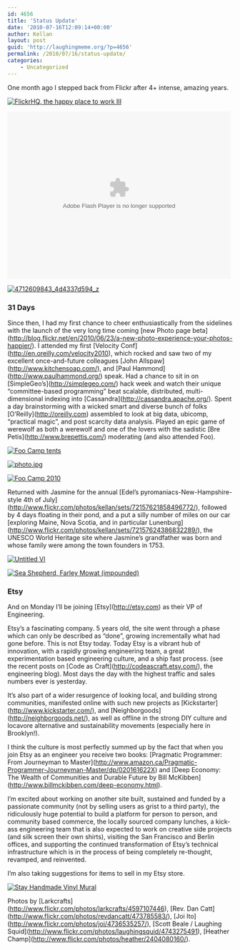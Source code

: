 ```yaml
---
id: 4656
title: 'Status Update'
date: '2010-07-16T12:09:14+00:00'
author: Kellan
layout: post
guid: 'http://laughingmeme.org/?p=4656'
permalink: /2010/07/16/status-update/
categories:
    - Uncategorized
---
```


One month ago I stepped back from Flickr after 4+ intense, amazing years.

[![FlickrHQ, the happy place to work III](http://farm1.static.flickr.com/216/473785583_2ac5ba1d74.jpg)](http://www.flickr.com/photos/revdancatt/473785583/ "FlickrHQ, the happy place to work III by Rev Dan Catt, on Flickr")

<object classid="clsid:D27CDB6E-AE6D-11cf-96B8-444553540000" data="http://www.flickr.com/apps/video/stewart.swf?v=71377" height="375" type="application/x-shockwave-flash" width="500"> <param name="flashvars" value="intl_lang=en-us&photo_secret=db5597d77a&photo_id=2404080160"></param> <param name="movie" value="http://www.flickr.com/apps/video/stewart.swf?v=71377"></param> <param name="bgcolor" value="#000000"></param> <param name="allowFullScreen" value="true"></param><embed allowfullscreen="true" bgcolor="#000000" flashvars="intl_lang=en-us&photo_secret=db5597d77a&photo_id=2404080160" height="375" src="http://www.flickr.com/apps/video/stewart.swf?v=71377" type="application/x-shockwave-flash" width="500"></embed></object>

[![4712609843_4d4337d594_z](http://farm5.static.flickr.com/4077/4799656898_d1e2999f93.jpg)](http://www.flickr.com/photos/kellan/4712609843/ "4712609843_4d4337d594_z by kellan, on Flickr")

### 31 Days

Since then, I had my first chance to cheer enthusiastically from the sidelines with the launch of the very long time coming \[new Photo page beta\](http://blog.flickr.net/en/2010/06/23/a-new-photo-experience-your-photos-happier/). I attended my first \[Velocity Conf\](http://en.oreilly.com/velocity2010), which rocked and saw two of my excellent once-and-future colleagues \[John Allspaw\](http://www.kitchensoap.com/), and \[Paul Hammond\](http://www.paulhammond.org/) speak. Had a chance to sit in on \[SimpleGeo’s\](http://simplegeo.com/) hack week and watch their unique “committee-based programming” beat scalable, distributed, multi-dimensional indexing into \[Cassandra\](http://cassandra.apache.org/). Spent a day brainstorming with a wicked smart and diverse bunch of folks \[O’Reilly\](http://oreilly.com) assembled to look at big data, ubicomp, “practical magic”, and post scarcity data analysis. Played an epic game of werewolf as both a werewolf and one of the lovers with the sadistic \[Bre Petis\](http://www.brepettis.com/) moderating (and also attended Foo).

[![Foo Camp tents](http://farm5.static.flickr.com/4095/4736535257_f121aed602.jpg)](http://www.flickr.com/photos/joi/4736535257/ "Foo Camp tents by Joi, on Flickr")

[![photo.jpg](http://farm5.static.flickr.com/4074/4799641608_54a98e9116.jpg)](http://www.flickr.com/photos/kellan/4799641608/ "photo.jpg by kellan, on Flickr")

[![Foo Camp 2010](http://farm5.static.flickr.com/4122/4743275491_874b613cf9.jpg)](http://www.flickr.com/photos/laughingsquid/4743275491/ "Foo Camp 2010 by Laughing Squid, on Flickr")

Returned with Jasmine for the annual \[Edel’s pyromaniacs-New-Hampshire-style 4th of July\](http://www.flickr.com/photos/kellan/sets/72157621858496772/), followed by 4 days floating in their pond, and a put a silly number of miles on our car \[exploring Maine, Nova Scotia, and in particular Lunenburg\](http://www.flickr.com/photos/kellan/sets/72157624386832289/), the UNESCO World Heritage site where Jasmine’s grandfather was born and whose family were among the town founders in 1753.

[![Untitled VI](http://farm5.static.flickr.com/4094/4776241878_9aa9909b0b.jpg)](http://www.flickr.com/photos/kellan/4776241878/ "Untitled VI by kellan, on Flickr")

[![Sea Shepherd, Farley Mowat (impounded)](http://farm5.static.flickr.com/4093/4799252762_2179bef60a.jpg)](http://www.flickr.com/photos/kellan/4799252762/ "Sea Shepherd, Farley Mowat (impounded) by kellan, on Flickr")

### Etsy

And on Monday I’ll be joining \[Etsy\](http://etsy.com) as their VP of Engineering.

Etsy’s a fascinating company. 5 years old, the site went through a phase which can only be described as “done”, growing incrementally what had gone before. This is not Etsy today. Today Etsy is a vibrant hub of innovation, with a rapidly growing engineering team, a great experimentation based engineering culture, and a ship fast process. (see the recent posts on \[Code as Craft\](http://codeascraft.etsy.com/), the engineering blog). Most days the day with the highest traffic and sales numbers ever is yesterday.

It’s also part of a wider resurgence of looking local, and building strong communities, manifested online with such new projects as \[Kickstarter\](http://www.kickstarter.com/), and \[Neighborgoods\](http://neighborgoods.net/), as well as offline in the strong DIY culture and locavore alternative and sustainability movements (especially here in Brooklyn!).

I think the culture is most perfectly summed up by the fact that when you join Etsy as an engineer you receive two books: \[Pragmatic Programmer: From Journeyman to Master\](http://www.amazon.ca/Pragmatic-Programmer-Journeyman-Master/dp/020161622X) and \[Deep Economy: The Wealth of Communities and Durable Future by Bill McKibben\](http://www.billmckibben.com/deep-economy.html).

I’m excited about working on another site built, sustained and funded by a passionate community (not by selling users as grist to a third party), the ridiculously huge potential to build a platform for person to person, and community based commerce, the locally sourced company lunches, a kick-ass engineering team that is also expected to work on creative side projects (and silk screen their own shirts), visiting the San Francisco and Berlin offices, and supporting the continued transformation of Etsy’s technical infrastructure which is in the process of being completely re-thought, revamped, and reinvented.

I’m also taking suggestions for items to sell in my Etsy store.

[![Stay Handmade Vinyl Mural](http://farm5.static.flickr.com/4068/4597107446_ddb46c264c.jpg)](http://www.flickr.com/photos/larkcrafts/4597107446/ "Stay Handmade Vinyl Mural by Lark Crafts, on Flickr")

Photos by \[Larkcrafts\](http://www.flickr.com/photos/larkcrafts/4597107446), \[Rev. Dan Catt\](http://www.flickr.com/photos/revdancatt/473785583/), \[Joi Ito\](http://www.flickr.com/photos/joi/4736535257/), \[Scott Beale / Laughing Squid\](http://www.flickr.com/photos/laughingsquid/4743275491), \[Heather Champ\](http://www.flickr.com/photos/heather/2404080160/).